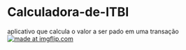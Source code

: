 # Calculadora-de-ITBI
aplicativo que calcula o valor a ser pado em uma transação
<a href="https://imgflip.com/gif/2d30pv"><img src="https://i.imgflip.com/2d30pv.gif" title="made at imgflip.com"/></a>
